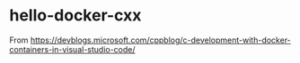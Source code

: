 # hello-docker-cxx

From https://devblogs.microsoft.com/cppblog/c-development-with-docker-containers-in-visual-studio-code/
